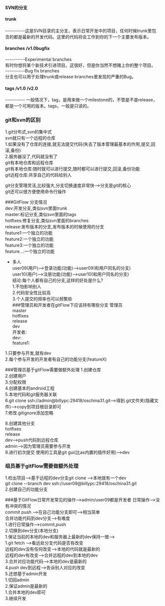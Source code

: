 #### SVN的分支
#### trunk
----------这是SVN目录的主分支，表示日常开发中的项目，任何时候trunk里包含的都是最新的开发代码。这里的代码将会工作到你的下一个主要发布版本。  
#### branches /v1.0bugfix   
----------Experimental branches  
           有时你想将某个新技术引进项目。这很好，但是你当然不想赌上你的整个项目。  
----------Bug fix branches  
           分支也可以用于处理trunk或release branches里发现的严重的Bug。  
#### tags  /v1.0   /v2.0   
---------- 一般情况下，tag，是用来做一个milestone的，不管是不是release，都是一个可用的版本。tags，一般是只读的。  

### git和svn的区别
 1.git分布式,svn的集中式  
 svn就只有一个远程的仓库  
 1.如果没有了仓库的连接,就无法提交代码(失去了版本管理最基本的作用,提交,回滚,备份)  
 2.服务器没了,代码就没有了  
 git有本地仓库和远程仓库  
 git有本地仓库:随时就可以进行提交,随时都可以进行提交,回滚,备份功能  
 git远程仓库:共享自己的代码给别人  

 git分支管理灵活,比较强大,分支切换速度非常快-->分支是git的核心  
 git还可以很方便使用命令行操作  


###GitFlow 
 分支情况  
 dev:开发分支,类似svn里面trunk  
 master:标记分支,类似svn里面的tags  
 hotfixes:修复分支,类似svn里面的branches  
 release:发布版本的分支,发布版本的时候使用的分支  
 feature1:一个独立的功能  
 feature2:一个独立的功能  
 feature3:一个独立的功能  
 feature...:一个独立的功能   

 * 多人  
 user09(用户)-->登录功能(功能)-->user09(和用户同名的分支)  
 user10(用户)-->注册功能(功能)-->user10(和用户同名的分支)  
 结论:每个人都有自己的分支,这样的好处是什么?  
 1.不怕影响别人  
 2.代码安全性比较高  
 3.个人提交的频率也可以频繁些  
###管理员和开发者在gitFlow下应该持有哪些分支
 管理员  
 master  
 hotfixes  
 release  
 dev  
 开发者:  
 dev:  
 feature1:  

 1.只要参与开发,就有dev  
 2.每个参与开发的开发者有自己的功能分支(featureX)  

###管理员基于gitFlow需要做额外处理
 1.创建仓库  
 2.创建用户  
 3.分配权限  
 4.创建基本的android工程  
 5.本地代码和git服务器关联  
 6.git clone ssh://admin@billypc:29418/oschina31.git-->得到.git文件夹(隐藏文件)-->copy到项目根目录即可   
 7.修改.gitignore添加忽略  

 8.创建其他分支  
 hotfixes  
 release  
 dev-->push代码到远程仓库  
 admin-->因为管理员需要参与开发  
 9.进行初次提交 使用的工具是git gui(比as内置的插件好用)-->dev  
### 组员基于gitFlow需要做额外处理  
 1.检出项目-->基于远程的dev分支git clone -->本地就有一个dev  
 git clone --branch dev ssh://user09@billypc:29418/oschina31.git  
 2.创建自己的功能分支  

###基于GitFlow日常开发常见的操作-->admin/user09都是开发者
 日常操作-->没有冲突的情况  
 commit push -->在自己功能分支即可-->相当简单  
 合并功能代码到dev分支-->有难度  
 1.进行日常操作-->commit,push  
 2.切换到dev分支(本地分支)  
 1.保证当前的本地的dev和服务器上最新的dev保持一致-->  
 1.git fetch -->看远处分支代码是否有改变  
 远程的dev没有任何改变-->本地的代码就是最新的  
 远程的dev有改变-->合并远程的dev到本地的dev  
 3.合并对应功能代码-->本地的dev是最新的  
 4.push dev到远程-->告诉别人对应的改变  
 5.还想基于admin开发  
 1.切回admin  
 2.保证admin是最新的  
 1.合并本地的dev即可  
 3.继续开发  
